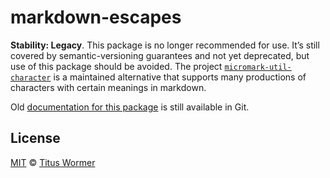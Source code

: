 # markdown-escapes

**Stability: Legacy**.
This package is no longer recommended for use.
It’s still covered by semantic-versioning guarantees and not yet deprecated,
but use of this package should be avoided.
The project
[`micromark-util-character`](https://github.com/micromark/micromark/tree/main/packages/micromark-util-character)
is a maintained alternative that supports many productions of characters with
certain meanings in markdown.

Old
[documentation for this package](https://github.com/wooorm/markdown-escapes/tree/7f0a515)
is still available in Git.

## License

[MIT][license] © [Titus Wormer][author]

<!-- Definitions -->

[license]: license

[author]: https://wooorm.com
